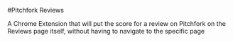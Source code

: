#Pitchfork Reviews

A Chrome Extension that will put the score for a review on Pitchfork on the Reviews page itself, without having to navigate to the specific page